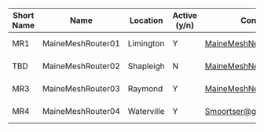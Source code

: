 | Short Name | Name               | Location      | Active (y/n) | Contact                | Notes         |
|------------|--------------------|---------------|--------------|------------------------|---------------|
| MR1        | MaineMeshRouter01  | Limington     | Y            | MaineMeshNet@gmail.com | Solar, 11.1Wh |
| TBD        | MaineMeshRouter02  | Shapleigh     | N            | MaineMeshNet@gmail.com | Solar, 11.1Wh |
| MR3        | MaineMeshRouter03  | Raymond       | Y            | MaineMeshNet@gmail.com | Solar, 11.1Wh |
| MR4        | MaineMeshRouter04  | Waterville    | Y            | Smoortser@gmail.com    | Solar, 7Wh    |






